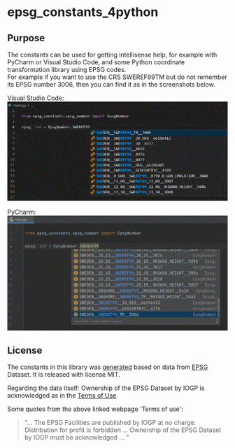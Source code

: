 # epsg_constants_4python

## Purpose

The constants can be used for getting intellisense help, for example with PyCharm or Visual Studio Code, and some Python coordinate transformation library using EPSG codes.  
For example if you want to use the CRS SWEREF99TM but do not remember its EPSG number 3006, then you can find it as in the screenshots below.

Visual Studio Code:  
![VScode](https://raw.githubusercontent.com/TomasJohansson/epsg_constants_4python/main/docs/images/epsg_constants_4python_vscode.gif)


PyCharm:  
![PyCharm](https://raw.githubusercontent.com/TomasJohansson/epsg_constants_4python/main/docs/images/epsg_constants_4python_pycharm.gif)

<!-- 
## Usage

Install the Python package:

```shell-script
pip install -i epsg-constants-programmerare
```

Then you can use this kind of Python code:
```python
from epsg_constants.epsg_number import EpsgNumber

print("EpsgNumber WGS84 : " + str(EpsgNumber.WORLD__WGS_84__4326))
print("EpsgNumber SWEREF99TM : " + str(EpsgNumber.SWEDEN__SWEREF99_TM__3006))
``` -->

## License

The constants in this library was [generated](https://github.com/TomasJohansson/crsTransformations/tree/master/crs-transformation-code-generation) based on data from [EPSG](http://www.epsg.org) Dataset.
It is released with license MIT.

Regarding the data itself: Ownership of the EPSG Dataset by IOGP is acknowledged as in the [Terms of Use](https://epsg.org/terms-of-use.html)

Some quotes from the above linked webpage 'Terms of use':
> "... The EPSG Facilities are published by IOGP at no charge.
>  Distribution for profit is forbidden ...
>  Ownership of the EPSG Dataset by IOGP must be acknowledged ... "
